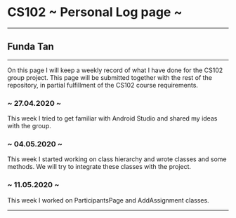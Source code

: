 # CS102 ~ Personal Log page ~
****
## Funda Tan
****

On this page I will keep a weekly record of what I have done for the CS102 group project. This page will be submitted together with the rest of the repository, in partial fulfillment of the CS102 course requirements.

### ~ 27.04.2020  ~
This week I tried to get familiar with Android Studio and shared my ideas with the group.

### ~ 04.05.2020 ~
This week I started working on class hierarchy and wrote classes and some methods. We will try to integrate these classes with the project.

### ~ 11.05.2020 ~
This week I worked on ParticipantsPage and AddAssignment classes.

****
